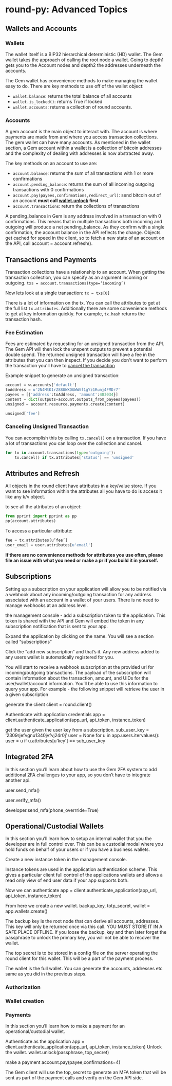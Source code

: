 # round-py: Advanced Topics

## Wallets and Accounts

### Wallets
The wallet itself is a BIP32 hierarchical deterministic (HD) wallet.  The Gem wallet takes the approach of calling the root node a wallet.  Going to depth1 gets you to the Account nodes and depth2 the addresses underneath the accounts.  

The Gem wallet has convenience methods to make managing the wallet easy to do.  There are key methods to use off of the wallet object:

* `wallet.balance`: returns the total balance of all accounts
* `wallet.is_locked()`: returns True if locked
* `wallet.accounts`: returns a collection of round accounts.

### Accounts
A gem account is the main object to interact with.  The account is where payments are made from and where you access transaction collections.  The gem wallet can have many accounts.  As mentioned in the wallet section, a Gem account within a wallet is a collection of bitcoin addresses and the complexity of dealing with addresses is now abstracted away.  

The key methods on an account to use are:

* `account.balance`: returns the sum of all transactions with 1 or more confirmations
* `account.pending_balance`: returns the sum of all incoming outgoing transactions with 0 confirmations
* `account.pay(payees,confirmations,redirect_url)`: send bitcoin out of an account **must call [wallet.unlock](advanced.md#wallets) first**
* `account.transactions`: return the collections of transactions

A pending_balance in Gem is any address involved in a transaction with 0 confirmations.  This means that in multiple transactions both incoming and outgoing will produce a net pending_balance.  As they confirm with a single confirmation, the account balance in the API reflects the change.  Objects get cached for speed in the client, so to fetch a new state of an account on the API, call account = account.refresh().

## Transactions and Payments
Transaction collections have a relationship to an account.  When getting the transaction collection, you can specify as an argument incoming or outgoing.
`txs = account.transactions(type=‘incoming’)`

 Now lets look at a single transaction: `tx = txs[0]`

There is a lot of information on the tx.  You can call the attributes to get at the full list `tx.attributes`.  Additionally there are some convenience methods to get at key information quickly.  For example, `tx.hash` returns the transaction hash.

### Fee Estimation
Fees are estimated by requesting for an unsigned transaction from the API.  The Gem API will then lock the unspent outputs to prevent a potential double spend.  The returned unsigned transaction will have a fee in the attributes that you can then inspect.  If you decide you don't want to perform the transaction you'll have to [cancel the transaction](advanced.md#canceling-unsigned-transaction)

Example snippet to generate an unsigned transaction:

```python
account = w.accounts['default']
toAddress = u'2N4MtK1rZ88UWXDGWWVf1gYz1Runj4FMDr7'
payees = [{'address':toAddress, 'amount':483034}]
content = dict(outputs=account.outputs_from_payees(payees))
unsigned = account.resource.payments.create(content)

unsigned['fee']
```

### Canceling Unsigned Transaction
You can accomplish this by calling `tx.cancel()` on a transaction.  If you have a lot of transactions you can loop over the collection and cancel.

```python
for tx in account.transactions(type='outgoing'):
    tx.cancel() if tx.attributes['status'] == 'unsigned'
```

## Attributes and Refresh
All objects in the round client have attributes in a key/value store.  If you want to see information within the attributes all you have to do is access it like any k/v object.

to see all the attributes of an object:

```python
from pprint import pprint as pp
pp(account.attributes)
```
To access a particular attribute:

```python
fee = tx.attributes[u’fee’]
user_email = user.attributes[u'email']
```

__If there are no convenience methods for attributes you use often, please file an issue with what you need or make a pr if you build it in yourself.__

## Subscriptions
Setting up a subscription on your application will allow you to be notified via a webhook about any incoming/outgoing transaction for any address associated with an account in a wallet of your users.  There is no need to manage webhooks at an address level.

the management console - add a subscription token to the application.  This token is shared with the API and Gem will embed the token in any subscription notification that is sent to your app.

Expand the application by clicking on the name.  You will see a section called “subscriptions”

Click the “add new subscription”  and that’s it.  Any new address added to any users wallet is automatically registered for you.

You will start to receive a webhook subscription at the provided url for incoming/outgoing transactions.  The payload of the subscription will contain information about the transaction, amount, and UIDs for the user/wallet/account information.  You’ll be able to use this information to query your app.
For example - the following snippet will retrieve the user in a given subscription 

generate the client
client = round.client()

Authenticate with application credentials
app = client.authenticate_application(app_url, api_token, instance_token)

get the user given the user key from a subscription.
sub_user_key = ‘2309rjefvgnu1340jvfvj24r0j’
user = None
for u in app.users.itervalues():
	user = u if u.attributes[u’key’] == sub_user_key

##  Integrated 2FA
In this section you’ll learn about how to use the Gem 2FA system to add additional 2FA challenges to your app, so you don’t have to integrate another api.

user.send_mfa()

user.verify_mfa()

developer.send_mfa(phone_overrride=True)

## Operational/Custodial Wallets
In this section you’ll learn how to setup an internal wallet that you the developer are in full control over.  This can be a custodial modal where you hold funds on behalf of your users or if you have a business wallets.

Create a new instance token in the management console.  

Instance tokens are used in the application authentication scheme.  This gives a particular client full control of the applications wallets and allows a read only view of end user data if your app supports both.

Now we can authenticate
app = client.authenticate_application(app_url, api_token, instance_token)

From here we create a new wallet.
backup_key, totp_secret, wallet = app.wallets.create(<PASSPHRASE>)

The backup key is the root node that can derive all accounts, addresses.  This key will only be returned once via this call.  YOU MUST STORE IT IN A SAFE PLACE OFFLINE.  If you loose the backup_key and then later forget the passphrase to unlock the primary key, you will not be able to recover the wallet.

The top secret is to be stored in a config file on the server operating the round client for this wallet.  This will be a part of the payment process.

The wallet is the full wallet.  You can generate the accounts, addresses etc same as you did in the previous steps.

### Authorization

### Wallet creation

### Payments
In this section you’ll learn how to make a payment for an operational/custodial wallet.

Authenticate as the application
app = client.authenticate_application(app_url, api_token, instance_token)
Unlock the wallet.
wallet.unlock(passphrase, top_secret)

make a payment
account.pay(payee,confirmations=4)

The Gem client will use the top_secret to generate an MFA token that will be sent as part of the payment calls and verify on the Gem API side.
